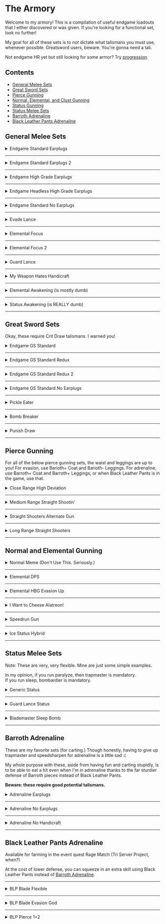 # The Armory

Welcome to my armory! This is a compilation of useful endgame loadouts that I either discovered or was given. If you're looking for a functional set, look no further!

My goal for all of these sets is to *not* dictate what talismans you must use, whenever possible. Greatsword users, beware. You're gonna need a tali.

Not endgame HR yet but still looking for some armor? Try [progression](progression.md).

## Contents

- [General Melee Sets](#general-melee-sets)
- [Great Sword Sets](#great-sword-sets)
- [Pierce Gunning](#pierce-gunning)
- [Normal, Elemental, and Clust Gunning](#normal-and-elemental-gunning)
- [Status Gunning](#status-gunning)
- [Status Melee Sets](#status-melee-sets)
- [Barroth Adrenaline](#barroth-adrenaline)
- [Black Leather Pants Adrenaline](#black-leather-pants-adrenaline)



## General Melee Sets

<details> 
<summary> Endgame Standard Earplugs </summary>

### Endgame Standard Earplugs  

<p float="left">
<img src="images/endgame-standard-earplugs.png" width="48%">
<img src="images/endgame-standard-earplugs-skills.png" width="48%">
<p float="left">
Active Skills:  Sharpness +1, Earplugs  
  
Available Slots:  OOO x2; (Talisman); (Weapon)  
  
<img src="images/MH3icon-1-Head.png" width="16px"> Selene/Helios Helm+ | OOO  
<img src="images/MH3icon-2-Chest.png" width="16px"> Selene/Helios Mail+  
<img src="images/MH3icon-3-Arms.png" width="16px"> Vangis Vambraces  
<img src="images/MH3icon-4-Waist.png" width="16px"> Selene/Helios Coil+ | OOO  
<img src="images/MH3icon-5-Legs.png" width="16px"> Selene/Helios Greaves+  

Total:  Handicraft +15, Hearing +10, Attack +5  

It seems natural to get to at least AuS, but the customization is entirely up to you. A common favorite loadout of mine is Sharpness +1, Earplugs, AuS, Trapmaster, Sharpener. That would require a SpeedSetup +10 OO or comparable talisman.

</details>

---

<details> 
<summary> Endgame Standard Earplugs 2 </summary>

### Endgame Standard Earplugs 2

<p float="left">
<img src="images/endgame-standard-earplugs-2.png" width="48%">
<img src="images/endgame-standard-earplugs-2-skills.png" width="48%">
<p float="left">
Active Skills:  Sharpness +1, Earplugs  
  
Available Slots:  OOO x2; (Talisman); (Weapon)

<img src="images/MH3icon-1-Head.png" width="16px"> Selene/Helios Helm+ | OOO  
<img src="images/MH3icon-2-Chest.png" width="16px"> Selene/Helios Mail+  
<img src="images/MH3icon-3-Arms.png" width="16px"> Vangis Vambraces  
<img src="images/MH3icon-4-Waist.png" width="16px"> Selene/Helios Coil  
<img src="images/MH3icon-5-Legs.png" width="16px"> Vangis Greaves | OOO  

Total:  Handicraft +14, Hearing +10, Attack +6  

Another way to achieve the same loadout as above. The Attack +6 goes really well with a Queen talisman that has C+10 Atk+3 O.

</details> 

---

<details>
<summary> Endgame High Grade Earplugs </summary>

### Endgame High Grade Earplugs

<p float="left">
<img src="images/endgame-hge.png" width="48%">
<img src="images/endgame-hge-skills.png" width="48%">
<p float="left">
Active Skills:  (Sharpness +1), High Grade Earplugs  
  
Available Slots:  OOO x2; (Talisman); (Weapon)

<img src="images/MH3icon-1-Head.png" width="16px"> Selene/Helios Helm+ | OOO  
<img src="images/MH3icon-2-Chest.png" width="16px"> Selene/Helios Mail+  
<img src="images/MH3icon-3-Arms.png" width="16px"> Selene/Helios Vambraces+  
<img src="images/MH3icon-4-Waist.png" width="16px"> Selene/Helios Coil  
<img src="images/MH3icon-5-Legs.png" width="16px"> Vangis Greaves | OOO  

Total:  Handicraft +14, Hearing +15, Attack +1  

This is *the* high grade earplugs loadout. Put the handicraft deco in the weapon slot if you can.

If you want a headless one though...

</details>

---

<details>
<summary> Endgame Headless High Grade Earplugs </summary>

### Endgame Headless High Grade Earplugs

<p float="left">
<img src="images/endgame-scuffed-high-grade-earplugs.png" width="48%">
<img src="images/endgame-scuffed-high-grade-earplugs-skills.png" width="48%">
<p float="left">
Active Skills:  Sharpness +1, High Grade Earplugs  
  
Available Slots:  (Helm); (Talisman); (Weapon)

<img src="images/MH3icon-1-Head.png" width="16px"> None  
<img src="images/MH3icon-2-Chest.png" width="16px"> Selene/Helios Mail+  
<img src="images/MH3icon-3-Arms.png" width="16px"> Selene/Helios Vambraces+  
<img src="images/MH3icon-4-Waist.png" width="16px"> Selene/Helios Coil  
<img src="images/MH3icon-5-Legs.png" width="16px"> Selene/Helios Greaves(+) 

Total:  Handicraft +15/+16, Hearing +17/+16  

You can swap the HR greaves for the LR greaves if you want.  

Truth is, there's a lot of ways to make less optimal versions of Sharpness+1 and some variety of earplugs. When I first reach HR51, these are the first sets I make by mixing whatever Vangis and Helios I have, and I improvise until I can refine them into Endgame Standard or Endgame HGE.

Note that this setup is actually great if you want to Greatsword and have a dual tremor res crit draw O tali. Put on Diablos Helm+ and rock S+1, HGE, Critical Draw, and Tremor-Proof!

</details> 

---

<details>
<summary> Endgame Standard No Earplugs </summary>

### Endgame Standard No Earplugs

<p float="left">
<img src="images/endgame-standard-no-earplugs.png" width="48%">
<p float="left">
Active Skills:  Sharpness +1, Attack Up (M), Autotracker, Raise Hunger  
  
Available Slots:  OOO x1; (Talisman); (Weapon)

<img src="images/MH3icon-1-Head.png" width="16px"> Vangis Helm  
<img src="images/MH3icon-2-Chest.png" width="16px"> Vangis Mail  
<img src="images/MH3icon-3-Arms.png" width="16px"> Vangis Vambraces  
<img src="images/MH3icon-4-Waist.png" width="16px"> Vangis Coil  
<img src="images/MH3icon-5-Legs.png" width="16px"> Vangis Greaves | OOO  

Total:  Handicraft +15, Psychic +15, Attack +15  

Yes, this is just full Deviljho. Not many slots to work with. However, if you're willing to lose some Attack, you can get...

</details>

---

<details>
<summary> Evade Lance </summary>

### Endgame Standard No Earplugs Flexible | Evade Lance

<p float="left">
<img src="images/endgame-standard-no-earplugs-flexible.png" width="48%">
<p float="left">
Active Skills: (Sharpness +1), Attack Up S, Detect  
  
Available Slots: OOO x2; (Talisman); (Weapon)  
  
<img src="images/MH3icon-1-Head.png" width="16px"> Vangis Helm  
<img src="images/MH3icon-2-Chest.png" width="16px"> Vangis Mail  
<img src="images/MH3icon-3-Arms.png" width="16px"> Vangis Vambraces  
<img src="images/MH3icon-4-Waist.png" width="16px"> Selene/Helios Coil+ | OOO  
<img src="images/MH3icon-5-Legs.png" width="16px"> Vangis Greaves | OOO  

Total:  Handicraft +14, Psychic +12, Attack +12  

In my opinion, losing one level of attack is worth being able to gem in other stuff, like both sharpener and trapmaster just as an example. Also useful is guard, evasion, dung bomb expert, or whatever.  

If you're looking for an evade lancer set, this is it!

</details>

---

<details>
<summary> Elemental Focus </summary>

### Elemental Enjoyers (2 slotted weapon)

<p float="left">
<img src="images/elemental-enjoyer.png" width="48%">
<img src="images/elemental-enjoyer-skills.png" width="48%">
<p float="left">
Active Skills:  Sharpness +1, (Element Atk Up), (Attack Up (X))    
  
Available Slots: (Talisman); (Weapon)

<img src="images/MH3icon-1-Head.png" width="16px"> Vangis Helm  
<img src="images/MH3icon-2-Chest.png" width="16px"> Lagiacrus Mail+ | OOO (Element 4)  
<img src="images/MH3icon-3-Arms.png" width="16px"> Vangis Vambraces  
<img src="images/MH3icon-4-Waist.png" width="16px"> Selene/Helios Coil+ | OOO (Handicraft 4)  
<img src="images/MH3icon-5-Legs.png" width="16px"> Vangis Greaves | OOO (Element 4)  

Total:  Handicraft +15, Element +9, Attack +9  

I'd rather use a standard sharpness mix, but that's me. With a 2 slot weapon and attack god talisman (Attack +7 OO), you can get AuL. Don't forget to finish off the Element +9 and Attack +9 by adding the corresponding decos either in your weapon or your talisman.

This is kind of nice with the two slot high element weapons, like Barbrian Sharq, Abyssal Striker, Sabertooth (G), etc.

</details>

---

<details>
<summary> Elemental Focus 2 </summary>

### Elemental Enjoyers (no slots)
<p float="left">
<img src="images/elemental-enjoyer.png" width="48%">
<img src="images/elemental-enjoyer-skills.png" width="48%">
<p float="left">
Active Skills:  Sharpness +1, (Element Atk Up), (Attack Up (X))    
  
Available Slots: (Talisman);

<img src="images/MH3icon-1-Head.png" width="16px"> Vangis Helm  
<img src="images/MH3icon-2-Chest.png" width="16px"> Selene/Helios Mail+  
<img src="images/MH3icon-3-Arms.png" width="16px"> Vangis Vambraces  
<img src="images/MH3icon-4-Waist.png" width="16px"> Selene/Helios Coil+ | OOO (Element 4)  
<img src="images/MH3icon-5-Legs.png" width="16px"> Vangis Greaves | OOO (Element 4)  

Talisman: OO or better

Total:  Handicraft +16, Element +8, Attack +10  

Attack +5/6 OO goes well with this set. Note that I don't particularly like either of these elemental sets.

</details>

---

<details>
<summary> Guard Lance </summary>

### Steel Guard Lancing
<p float="left">
<img src="images/steel-guard-lancing.png" width="48%">
<img src="images/steel-guard-lancing-skills.png" width="48%">
<p float="left">
Active Skills:  Sharpness +1, Guard +1, Speed Sharpen

<img src="images/MH3icon-Lance.png" width="16px"> 1-Slot Weapon | O (Handicraft 1)  
<img src="images/MH3icon-1-Head.png" width="16px"> Vangis Helm  
<img src="images/MH3icon-2-Chest.png" width="16px"> Vangis Mail  
<img src="images/MH3icon-3-Arms.png" width="16px"> Steel Vambraces+ | O (Sharpener 2)  
<img src="images/MH3icon-4-Waist.png" width="16px"> Steel Coil+ | O (Guard 1)  
<img src="images/MH3icon-5-Legs.png" width="16px"> Vangis Greaves | OOO (Handicraft 4)  
Talisman: Any with (O) or better (Handicraft 1)

Total:  Handicraft +15, Guard +10, Sharpener +10, Attack +7

This is what I have for Guard Lancing that doesn't require a Guard skill in the talisman. You need one more Handicraft point in the tali. Funny enough, C+10 Atk+3 O fits extremely well into this set once more to tack on another C skill as well as AuS, but that is not at all mandatory. 

</details>

---

<details>
<summary> My Weapon Hates Handicraft </summary>

### Alloy+ is Bae

<p float="left">
<img src="images/alloy+is-bae.png" width="48%">
<p float="left">
Active Skills:  Critical Eye +2, Trapmaster, Sharpener  
  
Available Slots:  OO x4; (Talisman); (Weapon)

<img src="images/MH3icon-1-Head.png" width="16px"> Alloy Helm+ | OO  
<img src="images/MH3icon-2-Chest.png" width="16px"> Alloy Mail+ | OO  
<img src="images/MH3icon-3-Arms.png" width="16px"> Alloy Vambraces+ | OO  
<img src="images/MH3icon-4-Waist.png" width="16px"> Alloy Coil+ | OO  
<img src="images/MH3icon-5-Legs.png" width="16px"> Alloy Greaves+  

Total:  Expert +15, Sharpener +10, SpeedSetup +10  

Useful for weapons that don't benefit much from Sharpness +1, such as Flame Tempest and Reaver "Calamity".  
Since Alloy+ already has the best C skills in the game, I just shove Attack 3 gems into everything, but obviously it's up to you.  

Notably, this is available as soon as you unlock HR31! It's a very good progression set.

</details>

---

<details>
<summary> Elemental Awakening (is mostly dumb) </summary>

### Elemental Awakening

<p float="left">
<img src="images/lagi-awaken.png" width="48%">
<img src="images/lagi-awaken-skills.png" width="48%">
<p float="left">
Active Skills:  Awaken, Olympic Swimmer, Element Atk Up, Status Atk Down
  
Available Slots:  O x4; OOO x1; OO x2; (Talisman); (Weapon)

<img src="images/MH3icon-1-Head.png" width="16px"> Lagiacrus Helm+ | O  
<img src="images/MH3icon-2-Chest.png" width="16px"> Lagiacrus Mail+ | OOO  
<img src="images/MH3icon-3-Arms.png" width="16px"> Lagiacrus Vambraces+ | O  
<img src="images/MH3icon-4-Waist.png" width="16px"> Lagiacrus Faulds+ | OO  
<img src="images/MH3icon-5-Legs.png" width="16px"> Lagiacrus Greaves+ | O  

Total: FreeElemnt +15, Swimming +10, Elemental +10, Status -12

For elemental awakening. There are a select few weapons where this is worthwhile, which makes it kinda cool. A *lot* of room for decorations; I think Speed Sharpening is mandatory.

A list of worthwhile weapons (Note: never Greatsword or Hammer!)  
<img src="images/MH3icon-Sword_and_Shield.png" width="16px"> Odyssey (Arena SnS) | 350 <img src="images/-status-Severe_Waterblight.png" width="16px">  
<img src="images/MH3icon-Lance.png" width="16px"> Doom Crown | 280 <img src="images/-status-Severe_Waterblight.png" width="16px">  
<img src="images/MH3icon-Lance.png" width="16px"> Diablos Spear | 250 <img src="images/-status-Severe_Waterblight.png" width="16px">  
<img src="images/MH3icon-Lance.png" width="16px"> Elder Babel Spr (R) | 300 <img src="images/-status-Severe_Fireblight.png" width="16px">  
<img src="images/MH3icon-Long_Sword.png" width="16px"> Tenebra D | 560 <img src="images/-status-Severe_Iceblight.png" width="16px">  
<img src="images/MH3icon-Switch_Axe.png" width="16px"> Sinister Saints | 500 <img src="images/-status-Severe_Fireblight.png" width="16px">  

If you want status awakening, look below.


</details>

---

<details>
<summary> Status Awakening (is REALLY dumb) </summary>

### Status Awakening

<p float="left">
<img src="images/awaken-status.png" width="48%">
<img src="images/awaken-status-skills.png" width="48%">
<p float="left">

Active Skills:  Awaken, Sharpness +1, Earplugs

<img src="images/MH3icon-Hammer.png" width="16px"> Iron Devil | OOO (FreeElemnt 4)  
<img src="images/MH3icon-1-Head.png" width="16px"> Helios Helm+ | OOO  (Handicraft 4)  
<img src="images/MH3icon-2-Chest.png" width="16px"> Helios Mail+  
<img src="images/MH3icon-3-Arms.png" width="16px"> Lagiacrus Vambraces+ | O (FreeElement1)   
<img src="images/MH3icon-4-Waist.png" width="16px"> Helios Coil  
<img src="images/MH3icon-5-Legs.png" width="16px"> Escadora Scale  

Total: Handicraft +15, Hearing +10, FreeElemnt +15

I think the only weapon this set is worth it on is Iron Devil.

</details>

---

## Great Sword Sets

Okay, these require Crit Draw talismans. I warned you!

<details>
<summary> Endgame GS Standard </summary>

### Endgame GS Standard

<p float="left">
<img src="images/endgame-gs-standard.png" width="48%">
<img src="images/endgame-gs-standard-skills.png" width="48%">
<p float="left">
Active Skills:  Sharpness +1, Focus, Critical Draw, Earplugs

<img src="images/MH3icon-Great_Sword.png" width="16px"> Anguish (P) | O (Handicraft 1)  
<img src="images/MH3icon-1-Head.png" width="16px"> Baggi Helm+ | OOO (FastCharge 4)  
<img src="images/MH3icon-2-Chest.png" width="16px"> Selene/Helios Mail+  
<img src="images/MH3icon-3-Arms.png" width="16px"> Diablos Vambraces+ | OOO (FastCharge 4)  
<img src="images/MH3icon-4-Waist.png" width="16px"> Vangis Coil  
<img src="images/MH3icon-5-Legs.png" width="16px"> Selene Greaves+  
Talisman:  Crit Draw +7 O or better

Total:  Handicraft +15, Crit Draw +10, FastCharge +10, Hearing +10

If your Critical Draw talisman is only 7, you could use the very expensive and inferior Alatreon Revolution. If you don't have THAT, then you can use low rank Selene Greaves and not run earplugs.

If you have Crit Draw +6 OO, you can do the following for higher defense...

</details>

---

<details>
<summary> Endgame GS Standard Redux</summary>

### Endgame GS Standard Redux

<p float="left">
<img src="images/endgame-gs-standard-redux.png" width="48%">
<p float="left">
Active Skills:  Sharpness +1, Earplugs, Critical Draw, Focus

<img src="images/MH3icon-Great_Sword.png" width="16px"> Anguish (P) | O (Crit Draw 1)  
<img src="images/MH3icon-1-Head.png" width="16px"> Selene/Helios Helm+ | OOO (FastCharge 4)  
<img src="images/MH3icon-2-Chest.png" width="16px"> Selene/Helios Mail+  
<img src="images/MH3icon-3-Arms.png" width="16px"> Hinata/Yamato Kote+ | OOO (FastCharge 4)  
<img src="images/MH3icon-4-Waist.png" width="16px"> Selene/Helios Coil  
<img src="images/MH3icon-5-Legs.png" width="16px"> Vangis Greaves | OOO (Handicraft 4)  
Talisman:  Crit Draw +6 OO (Crit Draw 3)  

Total:  Handicraft +15, Crit Draw +10, FastCharge +10, Hearing +10

Style! Note that this costs a Stout Horn for your decoration.

</details>

---

<details>
<summary> Endgame GS Standard Redux 2</summary>

### Endgame GS Standard Redux #2

A new version of the above with higher armor and a lesser talisman requirement! This one only needs Crit Draw7 O once again.

Active Skills:  Sharpness +1, Earplugs, Critical Draw, Focus

<img src="images/MH3icon-Great_Sword.png" width="16px"> Anguish (P) | O (Crit Draw 1)  
<img src="images/MH3icon-1-Head.png" width="16px"> Selene/Helios Helm+ | OOO (FastCharge 4)  
<img src="images/MH3icon-2-Chest.png" width="16px"> Selene/Helios Mail+  
<img src="images/MH3icon-3-Arms.png" width="16px"> Hinata/Yamato Kote+ | OOO (FastCharge 4)  
<img src="images/MH3icon-4-Waist.png" width="16px"> Selene/Helios Coil+ | OOO  (Critical Draw 3, Handicraft 1)  
<img src="images/MH3icon-5-Legs.png" width="16px"> Helios Greaves  
Talisman:  Crit Draw +7 O (Handicraft 1)  

Total:  Handicraft +15, Crit Draw +10, FastCharge +10, Hearing +10

This still costs a stout horn, but with a much more common talisman.

</details>

---

<details>
<summary> Endgame GS Standard No Earplugs</summary>

### Endgame GS Standard No Earplugs

<p float="left">
<img src="images/endgame-gs-no-earplugs.png" width="48%">
<img src="images/endgame-gs-no-earplugs-skills.png" width="48%">
<p float="left">
Active Skills:  Sharpness+1, Critical Draw, Focus, C+10

<img src="images/MH3icon-Great_Sword.png" width="16px"> Anguish (P) | O (Handicraft 1)  
<img src="images/MH3icon-1-Head.png" width="16px"> Baggi Helm+ | OOO (FastCharge 4)  
<img src="images/MH3icon-2-Chest.png" width="16px"> Selene/Helios Mail+  
<img src="images/MH3icon-3-Arms.png" width="16px"> Diablos Vambraces+ | OOO (FastCharge 4)  
<img src="images/MH3icon-4-Waist.png" width="16px"> Selene/Helios Coil+ | OOO (Handicraft 4)  
<img src="images/MH3icon-5-Legs.png" width="16px"> Vangis Greaves | OOO (Crit Draw 3, Handicraft 1)  
Talisman: Crit Draw +5/+6, C+10

Total: Handicraft +15, Crit Draw +10, FastCharge +10, C+10

For when earplugs don't help. I've seen Item Use Up and Capture Guru as the most useful C skills on the talisman.

If your talisman is Crit Draw 6, then you don't have to blow a stout horn for the decoration. Just use two Crit Draw 1 decorations instead.

</details>

---

<details>
<summary> Pickle Eater </summary>

### Pickle Eater

Active Skills:  Sharpness +1, Critical Draw, High Grade Earplugs, (Tremor-Proof)

See <a href="#endgame-headless-high-grade-earplugs"> here </a> and put on Diablos Helm+. Your talisman only needs to be Crit Draw 5 or better.

If you have a talisman with both Tremor Res and Crit Draw skills, you may be able to get both! This is a set for hunting Diablos and Deviljho.

</details>

---

<details>
<summary> Bomb Breaker </summary>

### Bomb Breaker

<p float="left">
<img src="images/bomb-breaker.png" width="48%">
<img src="images/bomb-breaker-skills.png" width="48%">
<p float="left">
Active Skills: Sharpness +1, C +10, Critical Draw, Tremor-Proof, Earplugs

<img src="images/MH3icon-Great_Sword.png" width="16px"> Anguish (P) | O (Handicraft 1)  
<img src="images/MH3icon-1-Head.png" width="16px"> Diablos Helm+  
<img src="images/MH3icon-2-Chest.png" width="16px"> Selene/Helios Mail+  
<img src="images/MH3icon-3-Arms.png" width="16px"> Diablos Vambraces+ | OOO  
<img src="images/MH3icon-4-Waist.png" width="16px"> Vangis Coil  
<img src="images/MH3icon-5-Legs.png" width="16px"> Selene/Helios Greaves+  
Talisman: C+10 OO or see below

Total: Handicraft +15, C +10, Crit Draw +10, Tremor Res +10, Hearing +10

This set has 4 or 5 slots, depending on your talisman. If you have the perfect rolled +10 +3 O, you won't need to use a stout horn on a decoration. Otherwise, just fill in the 5 slots to complete Critical Draw and Tremor-Proof.

The perfect rolled C+10 A+3 O would be Crit Draw 3 or Tremor Res 3.  

In my opinion, Trap Master is the big C skill winner here. Big surprise.

I think Tremor-Proof buys you more openings vs Uragaan, and Focus may not be super relevant vs him anyway. I'm a terrible GS, so take this with a grain of salt. Still, the set has a lot of fine skills.

</details>

---

<details>
<summary> Punish Draw </summary>

### Punishing Meme

<p float="left">
<img src="images/punishing-meme.png" width="48%">
<img src="images/punishing-meme-skills.png" width="48%">
<p float="left">
Active Skills:  Sharpness +1, Critical Draw, Punishing Draw, Earplugs

<img src="images/MH3icon-Great_Sword.png" width="16px"> Anguish (P) | O (Hearing 1)  
<img src="images/MH3icon-1-Head.png" width="16px"> Damascus Helm | OOO (PunishDraw 4)  
<img src="images/MH3icon-2-Chest.png" width="16px"> Selene Mail+  
<img src="images/MH3icon-4-Waist.png" width="16px"> Diablos Vambraces+ | OOO (PunishDraw 4)  
<img src="images/MH3icon-4-Waist.png" width="16px"> Vangis Coil  
<img src="images/MH3icon-5-Legs.png" width="16px"> Selene Greaves  
Talisman: Crit Draw +7 O or better

Total:  Handicraft +15, Crit Draw +10, PunishDraw +10, Hearing +10

If you're into that sort of thing.

</details>

---

## Pierce Gunning

For all of the below pierce gunning sets, the waist and leggings are up to you! For evasion, use Barioth+ Coat and Barioth- Leggings. For adrenaline, use Barroth+ Coat and Barroth+ Leggings, or when Black Leather Pants is in the game, use that.

<details>
<summary> Close Range High Deviation </summary>

### Deviating Uragaan Smasher

<p float="left">
<img src="images/dev-ura-smasher.png" width="48%">
<img src="images/dev-ura-smasher-skills.png" width="48%">
<p float="left">

Active Skills:  Pierce Boost, Pierce S Lvl 1 Up, Critical Eye +X, Element Atk Down  
Available Slots:  O x1, OO x2, OOO x2; (Talisman)

<img src="images/MH3icon-Bowgun-1-Frame.png" width="16px"> Thundacrus Rex | <img src="images/MH3icon-Bowgun-2-Barrel.png" width="16px">  Barrozooka O | <img src="images/MH3icon-Bowgun-3-Stock.png" width="16px"> Thundacrus OO  
<img src="images/MH3icon-1-Head.png" width="16px"> Diablos Cap+  
<img src="images/MH3icon-2-Chest.png" width="16px"> Diablos Vest+  
<img src="images/MH3icon-3-Arms.png" width="16px"> Diablos Guards+ | OOO  
<img src="images/MH3icon-4-Waist.png" width="16px"> Alloy Coat+ | OO  
<img src="images/MH3icon-5-Legs.png" width="16px"> Gobul Leggings+ | OOO

Total: PierceS Up +10, Pierce S+ +10, Expert +4  

This gun loads 10 pierce1 rounds and fires at 0.6 range with high L deviation. The build above is prepared to gem in Critical Eye, the superior damage option for pierce shots. Otherwise, you can slot it however you like and use whatever talisman you want. If you want evasion, use Barioth Coat+ (OOO), Barioth Leggings, and an evasion talisman. Or if you're playing with Adrenaline, go with the Barroth+ like I did in the screenshot until we can get Black Leather Pants.

If you don't have/can't get a Stout Horn for the chest piece, the low rank Diablos Vest is only one point worse than the high rank one.

One way deviation is not an issue, since the trajectory of the bullet is completely predictable. It allows you to use Felyne Temper for free without suffering misfired shots.

I've named this gun the Uragaan smasher because it obliterates the poor guy. In the Advanced quest Heroes Wanted, 60 Adrenaline Pierce S Lv1 shots and 2 Large Barrel Bomb+ will put one of them low enough to capture!

</details>

---

<details>
<summary> Medium Range Straight Shootin' </summary>

### Straight Shooters

<p float="left">
<img src="images/straight-shooters.png" width="48%">
<img src="images/straight-shooters-skills.png" width="48%">
<p float="left">
Active Skills:  Pierce S Boost, Pierce S All Up, Critical Eye 2, Element Atk Down  

<img src="images/MH3icon-Bowgun-1-Frame.png" width="16px"> Thundacrus Rex | <img src="images/MH3icon-Bowgun-2-Barrel.png" width="16px"> Devil's Grin O (Expert 1) | <img src="images/MH3icon-Bowgun-3-Stock.png" width="16px"> Thundacrus Rex OO (PierceS+ 3)  
<img src="images/MH3icon-1-Head.png" width="16px"> Diablos Cap+  
<img src="images/MH3icon-2-Chest.png" width="16px"> Diablos Vest+  
<img src="images/MH3icon-3-Arms.png" width="16px"> Diablos Guards+ | OOO (Expert 5)  
<img src="images/MH3icon-4-Waist.png" width="16px"> Alloy Coat+ | OO (Pierce S+ 3)  
<img src="images/MH3icon-5-Legs.png" width="16px"> Gobul Leggings+ | OOO (Expert 5)  

Total: PierceS Up +10, Pierce S+ +16, Expert +15

This gun loads 8 Pierce S Lv2 rounds and fires at 0.8 range with no deviation. Use whatever talisman you want. Like above, if you want evasion, swap the bottom pieces and/or use an appropriate talisman.

Also like above, substitute low rank chest if you need to.

This gun wants to fire straight through the longest part of the body. Fire straight into Deviljho or Agnaktor's face and thru the body, for example.

</details>

---

<details>
<summary> Straight Shooters Alternate Gun </summary>

### Straight Shooters (Alternate Gun)

<img src="images/MH3icon-Bowgun-1-Frame.png" width="16px"> Rathling Gun+ | <img src="images/MH3icon-Bowgun-2-Barrel.png" width="16px"> Devil's Grin | <img src="images/MH3icon-Bowgun-3-Stock.png" width="16px"> Diablazooka

This gun loads more Pierce 1 shots than the above, making it more comfortable to use. Ultimately, it depends if you want 2 or 3 decoration slots in the gun. If you want 3, use the Thundacrus Rex combination above. If you only need 2, I recommend this one.

</details>

---

<details>
<summary> Long Range Straight Shooters </summary>

### World Eater Gun

<p float="left">
<img src="images/world-eater-gun.png" width="48%">
<p float="left">
The same as above, but change the gun parts to  
<img src="images/MH3icon-Bowgun-1-Frame.png" width="16px"> Chaos Wing | <img src="images/MH3icon-Bowgun-2-Barrel.png" width="16px"> Devil's Grin O | <img src="images/MH3icon-Bowgun-3-Stock.png" width="16px"> Blizzard Cannon

Note that this gun has a folding frame so it is very immobile. It is used in World Eater speedruns, but can also be used freestyle in that fight. Its range is 0.96 so you can fire a little more comfortably vs the big guy, but whether or not it's better than just firing regular old 0.8 range bullets with a medium bowgun probably depends on the player.

</details>

---

## Normal and Elemental Gunning

<details>
<summary> Normal Meme (Don't Use This. Seriously.) </summary>

### Normal Meme

<p float="left">
<img src="images/normal-meme+.png" width="32%">
<img src="images/normal-meme-skills+.png" width="32%">
<img src="images/normal-meme+back.png" width="32%">
<p float="left">
Active Skills:  Normal S Boost, Normal S All Up  
  
Available Slots:  O x3, OOO x2; (Legs); (Talisman)

<img src="images/MH3icon-Bowgun-1-Frame.png" width="16px"> Chaos Wing | <img src="images/MH3icon-Bowgun-2-Barrel.png" width="16px"> Jhen Cannon O | <img src="images/MH3icon-Bowgun-3-Stock.png" width="16px"> Aquamatic "Needler" O; or Vulcannon  
<img src="images/MH3icon-1-Head.png" width="16px"> Agnaktor Cap+  
<img src="images/MH3icon-2-Chest.png" width="16px"> Agnaktor Vest+ | O  
<img src="images/MH3icon-3-Arms.png" width="16px"> Agnaktor Guards+ | OOO  
<img src="images/MH3icon-4-Waist.png" width="16px"> Agnaktor Coat+ | OOO  
<img src="images/MH3icon-5-Legs.png" width="16px"> None  

Total: Normal S Up +10, Normal S+ +10

Look, no pants!

Sorry, Normal shot is just terrible. It's kind of good vs Qurupeco.

</details>

---

<details>
<summary> Elemental DPS </summary>

### Elemental Rapid Fire Bonus Shot

<p float="left">
<img src="images/elemental-rapid-fire-bonus-shot.png" width="48%">
<img src="images/elemental-rapid-fire-bonush-shot-skills+.png" width="48%">
<p float="left">
Active Skills:  Element Atk Up, Bonus Shot  
  
Available Slots:  O x2, OO x2; (Head); (Talisman)

<img src="images/MH3icon-Bowgun-1-Frame.png" width="16px"> Rathling Gun+ | <img src="images/MH3icon-Bowgun-2-Barrel.png" width="16px"> Rathling Gun+ O | <img src="images/MH3icon-Bowgun-3-Stock.png" width="16px"> Rathling Gun+ OO  
<img src="images/MH3icon-1-Head.png" width="16px"> None  
<img src="images/MH3icon-2-Chest.png" width="16px"> Lagiacrus Vest+ | OOO (Element 4)  
<img src="images/MH3icon-3-Arms.png" width="16px"> Escadora Arma | O (Rapid Fire 1)  
<img src="images/MH3icon-4-Waist.png" width="16px"> Lagiacrus Coat+ | OO  
<img src="images/MH3icon-5-Legs.png" width="16px"> Lagiacrus Leggings+ | O  

Total: Rapid Fire +10, Elemental +10

For the head piece, you could wear Barrage Earring (meh), or any earring of your choice, or Barroth Helm+/Cap+ and a potential talisman. Or whatever you want!

</details>

---

<details>
<summary> Elemental HBG Evasion Up </summary>

### Ghost Rider Rapid Fire Bonus Shot

<p float="left">
<img src="images/ghost-rider-rapid-fire-bonus-shot.png" width="32%">
<img src="images/ghost-rider-rapid-fire-bonus-shot-skills.png" width="32%">
<img src="images/ghost-rider-rapid-fire-bonus-shot-back.png" width="32%">
<p float="left">
Active Skills:  Element Atk Up, Bonus Shot, Evasion Up  
  
Available Slots:  O x1, OO x1; (Talisman)

<img src="images/MH3icon-Bowgun-1-Frame.png" width="16px"> Chaos Wing | <img src="images/MH3icon-Bowgun-2-Barrel.png" width="16px"> Rathling Gun+ O | <img src="images/MH3icon-Bowgun-3-Stock.png" width="16px"> Rathling Gun+ OO  
<img src="images/MH3icon-1-Head.png" width="16px"> Skull Mask  
<img src="images/MH3icon-2-Chest.png" width="16px"> Lagiacrus Vest+ | OOO (Element 4)  
<img src="images/MH3icon-3-Arms.png" width="16px"> Escadora Arma | O (Evade Dist 1)  
<img src="images/MH3icon-4-Waist.png" width="16px"> Escadora Force | OO (Evade Dist 1, Evade Dist 1)  
<img src="images/MH3icon-5-Legs.png" width="16px"> Escadora Scala | O (Evade Dist 1)  

Total: Elemental +10, Evade Dist +15, Rapid Fire +10

We get more raw on the gun, and Evasion Up is there to make up for the lack of mobility with the HBG. It's actually pretty fun.

The listed guns are for rapid firing fire shots. I find the other elemental shots bad/useless, but you can just switch the barrel and stock to find ones that load the ammo type you want.

</details>

---

<details>
<summary> I Want to Cheese Alatreon! </summary>

### Deep Fried Alatreon

<p float="left">
<img src="images/deep-fried-alatreon-front.png" width="32%">
<img src="images/deep-fried-alatreon-skills+.png" width="32%">
<img src="images/deep-fried-alatreon-3-4th.png" width="32%">
<p float="left">
Active Skills:  Load Up, Recoil Down 3, Clust S All Up

<img src="images/MH3icon-Bowgun-1-Frame.png" width="16px"> Rathling Gun+ | <img src="images/MH3icon-Bowgun-2-Barrel.png" width="16px">  Rathling Gun+ O (Clust S+ 1) | <img src="images/MH3icon-Bowgun-3-Stock.png" width="16px"> Agnablaster OO (Recoil 1, Recoil 1)  
<img src="images/MH3icon-1-Head.png" width="16px"> Barrage Earring  
<img src="images/MH3icon-2-Chest.png" width="16px"> Amagi/Mutsu Muneate+ | O (Recoil 1)  
<img src="images/MH3icon-3-Arms.png" width="16px"> Uragaan Guards+ | OOO (Recoil 4)  
<img src="images/MH3icon-4-Waist.png" width="16px"> Uragaan Coat+ | O (Recoil 1)  
<img src="images/MH3icon-5-Legs.png" width="16px"> Amagi Hakama+/Mutsu Gusoku+  
Talisman: Clust S +6 or better  

Total: Loading +15, Clust S+ +15, Recoil +20

Alatreon abuse gun, loading 5 Clust S Lv2 and firing with no recoil. If you have Clust god (Clust S+ +7 OO), you can gem in bombardier too.

Honestly, there's probably a cheaper way to make this without requiring a Clust S +6 talisman. The key takeaway is, this is the gun you *must* use, and the armor skills you are aiming for are Clust S All Up and Recoil Down 3. If you do not have Barrage Earring, that is fine; just load 4 Clust S Lv 2 shot instead of 5.

Look at the Uragaan+ and Jhen+ pieces, check your talismans, and try it out.

</details>

---

<details>
<summary> Speedrun Gun </summary>

## Status Gunning

Use <img src="images/MH3icon-Bowgun-1-Frame.png" width="16px"> Thundacrus Rex | <img src="images/MH3icon-Bowgun-2-Barrel.png" width="16px"> Light Bowgun/Jhen Cannon (O) | <img src="images/MH3icon-Bowgun-3-Stock.png" width="16px"> Chaos Wing. 

Get Recoil Down +2, Trapmaster, and Bombardier. The rest is irrelevant. You don't need Load Up (but it can be very nice.)  You don't need Status Atk Up.

Light Bowgun barrel gives more flexibility and loads more ammo types than Jhen Cannon. If you're unsure of how the fight is going to go and want a safety net, use Light Bowgun.

Full Uragaan+ meets these requirements.

Active Skills:  Defense Up (S), Recoil Down +2, Bombardier, Slow Eater

Available Slots:  O x3(/4), OOO x2; (Talisman)

</details>

---

<details>
<summary> Ice Status Hybrid </summary>

### Akiko's Ice Elemental Status Blend

<p float="left">
<img src="images/akiko-ice-ele-status.png" width="48%">
<img src="images/akiko-ice-ele-status-skills.png" width="48%">
<p float="left">
Active Skills:  Recoil Down +2, Bonus Shot, Bombardier, Element Atk Up  

<img src="images/MH3icon-Bowgun-1-Frame.png" width="16px"> Blizzard Cannon |  <img src="images/MH3icon-Bowgun-2-Barrel.png" width="16px"> Thundacrus Rex; O (Rapid Fire 1) | <img src="images/MH3icon-Bowgun-3-Stock.png" width="16px">  Chaos Wing

<img src="images/MH3icon-1-Head.png" width="16px"> Uragaan Cap+ | O (Elemental 1)  
<img src="images/MH3icon-2-Chest.png" width="16px"> Lagiacrus Vest+  | OOO (Elemental 4)  
<img src="images/MH3icon-3-Arms.png" width="16px"> Mutsu/Amagi Kote+ | OOO (Rapid Fire 4)  
<img src="images/MH3icon-4-Waist.png" width="16px"> Uragaan Coat+ | O (Recoil 1)  
<img src="images/MH3icon-5-Legs.png" width="16px"> Legiacrus Leggings+ | (Elemental 1)  

Bomb Boost 7 | O (Rapid Fire 1)  

For a blend of status and ice elemental shooting. Useful against Diablos and Alatreon, notably that you can still fire ice and deal damage instead of being rendered ineffective once your status ammo is exhausted!

Cool set! Thanks to Akiko for contributing.

</details>

---

## Status Melee Sets

Note: These are very, very flexible. Mine are just some simple examples.

In my opinion, if you run paralyze, then trapmaster is mandatory.  
If you run sleep, bombardier is mandatory.

<details>
<summary> Generic Status </summary>

### Blast Earring, anyone?

<p float="left">
<img src="images/blast-earring-anyone+.png" width="48%">
<img src="images/blast-earring-anyone-skills+.png" width="48%">
<p float="left">
Active Skills:  Status Atk Up, Trapmaster, Razor Sharp  
  
Available Slots:  (Head); (Weapon); (Talisman)

<img src="images/MH3icon-1-Head.png" width="16px"> None  
<img src="images/MH3icon-2-Chest.png" width="16px"> Alloy Mail+ | OO (SpeedSetup 2, Sharpness 1)  
<img src="images/MH3icon-3-Arms.png" width="16px"> Alloy Vambraces+ | OO (SpeedSetup 2, SpeedSetup 2)  
<img src="images/MH3icon-4-Waist.png" width="16px"> Bnahabra Faulds+ | O (Status 1)  
<img src="images/MH3icon-5-Legs.png" width="16px"> Bnahabra Greaves+ | O (Status 1)  

Total: Sharpness +10, Status +10, SpeedSetup +10

Plenty of room to add other skills of your choice.

</details>

---

<details>
<summary> Guard Lance Status </summary>

### Blast Earring, anyone? Lance Remix

<p float="left">
<img src="images/blast-earring-anyone-lance-remix.png" width="48%">
<img src="images/blast-earring-anyone-lance-remix-skills+.png" width="48%">
<p float="left">
Active Skills:  Status Atk Up, Razor Sharp, Guard +1  
  
Available Slots:  O x3; (Head); (Weapon); (Talisman)

<img src="images/MH3icon-1-Head.png" width="16px"> None  
<img src="images/MH3icon-2-Chest.png" width="16px"> Agnaktor Mail+ | O  
<img src="images/MH3icon-3-Arms.png" width="16px"> Steel Vambraces+ | O  
<img src="images/MH3icon-4-Waist.png" width="16px"> Bnahabra Faulds+ | O  
<img src="images/MH3icon-5-Legs.png" width="16px"> Bnahabra Boots  

Total: Sharpness +9, Status +10, Guard +10

For people who like guard lancing. Note the Bnah boots are low rank!

</details>

---

<details>
<summary> Blademaster Sleep Bomb </summary>

### Who Needs Blast Earring?

<p float="left">
<img src="images/who-needs-blast-earring.png" width="48%">
<img src="images/who-needs-blast-earring-skills.png" width="48%">
<p float="left">
Active Skills:  Status Atk Up, Razor Sharp, Bombardier 
  
Available Slots:  OO x1, OOO x1; (Talisman)

<img src="images/MH3icon-Sword_and_Shield.png" width="16px"> Morpheus Knife | OO  
<img src="images/MH3icon-1-Head.png" width="16px"> Uragaan Helm+ | O (Bombardier 2)  
<img src="images/MH3icon-2-Chest.png" width="16px"> Uragaan Mail+ | O (Sharpness 1)  
<img src="images/MH3icon-3-Arms.png" width="16px"> Uragaan Vambraces+ | OOO  
<img src="images/MH3icon-4-Waist.png" width="16px"> Bnahabra Faulds+ | O (Status 1)  
<img src="images/MH3icon-5-Legs.png" width="16px"> Bnahabra Greaves+ | O (Status 1)  

Total:  Bombardier +8, Status +10, Sharpness +10

There are still five slots left in the armor, and I haven't even included a talisman here. Put in the bomb boost gem to make sure you reach Bombardier.

If you have Bomb Boost +5 SpeedSetup +10 tali, you can even leave off the Uragaan Helm+.

</details>

---

## Barroth Adrenaline
These are my favorite sets (for carting.) Though honestly, having to give up trapmaster and speedsharpen for adrenaline is a little sad :(

My whole purpose with these, aside from having fun and carting stupidly, is to be able to eat a hit even when I'm in adrenaline thanks to the far sturdier defense of Barroth pieces instead of Black Leather Pants.

**Beware: these require good potential talismans.**

<details>
<summary> Adrenaline Earplugs </summary>

### Adrenaline Earplugs  

<p float="left">
<img src="images/adrenaline-earplugs.png" width="48%">
<img src="images/adrenaline-earplugs-skills.png" width="48%">
<p float="left">
Active Skills:  Sharpness +1, Earplugs, Adrenaline +2  
  
Available Slots:  OO, OOO

Weapon - O (Handicraft 1)  
<img src="images/MH3icon-1-Head.png" width="16px"> Barroth Helm+/Cap+ | OO  
<img src="images/MH3icon-2-Chest.png" width="16px"> Selene/Helios Mail+  
<img src="images/MH3icon-3-Arms.png" width="16px"> Barroth Vambraces+ | OOO  
<img src="images/MH3icon-4-Waist.png" width="16px"> Vangis Coil  
<img src="images/MH3icon-5-Legs.png" width="16px"> Selene/Helios Greaves+  
Talisman:  Potential 5 or better

Helm Total: Handicraft +15, Hearing +10, Attack +4, Potential +4  
Cap Total: Handicraft +15, Hearing +10, Attack +5, Potential +5

With potential god (potential7 OO), I use the helm. This also grants AuS. The cap gives 2 more skill points, which means you could actually give up AuS and take either speedsharpen or trapmaster in the 5 available slots, but don't underrate adrenalized defense!

If you have a good Potential +5/6 C+10 talisman, feel free to run that for the extra C skill!

</details>

---

<details>
<summary> Adrenaline No Earplugs </summary>

### Adrenaline No Earplugs

<p float="left">
<img src="images/adrenaline-no-earplugs-helm+.png" width="48%">
<img src="images/adrenaline-no-earplugs-cap+.png" width="48%">
<p float="left">
Active Skills:  (Adrenaline +2), Sharpness +1, Attack Up (M)  
  
Available Slots:  OO; (Weapon); (Talisman)

<img src="images/MH3icon-1-Head.png" width="16px"> Barroth Helm+/Cap+ | OO  
<img src="images/MH3icon-2-Chest.png" width="16px"> Barroth Mail+  
<img src="images/MH3icon-3-Arms.png" width="16px"> Vangis Vambraces  
<img src="images/MH3icon-4-Waist.png" width="16px"> Selene/Helios Coil+ | OOO (Handicraft 4)  
<img src="images/MH3icon-5-Legs.png" width="16px"> Vangis Greaves | OOO (Handicraft 4)  
Talisman:  Potential 6 or better (preferably much better!)

Helm Total: Handicraft +15, Potential +4, Attack +15  
Cap Total: Handicraft +15, Potential +5, Attack +16  

Since this is non earplugs, I use this set with a lance, but of course, you can do whatever you want. Even cart to Deviljho because it's just unfair without Evasion+1 and definitely not a skill issue.

With Potential 6 OO and Sabertooth (G), this set (pictured) actually reaches AuL even with the Barroth Helm+! All the powah!

</details>

---

<details>
<summary> Adrenaline No Handicraft </summary>

### Adrenaline No Handicraft

Active Skills: Adrenaline +2, Marathon Runner, Attack Up (M)

Available Slots: OO, 3x O; (Weapon); (Talisman)

<img src="images/MH3icon-1-Head.png" width="16px"> Barroth Helm+ | OO  
<img src="images/MH3icon-2-Chest.png" width="16px"> Barroth Mail+  
<img src="images/MH3icon-3-Arms.png" width="16px"> Barroth Vambraces | O  
<img src="images/MH3icon-4-Waist.png" width="16px"> Barroth Faulds+ | O  
<img src="images/MH3icon-5-Legs.png" width="16px"> Barroth Greaves+ | O  
 
Total: Potential +16, Stamina +10, Attack +16

For those non Sharpness +1 weapons (Flame Tempest, Reaver "Calamity"). If you want lower defense but one extra slot, use the HR cap and the HR arms. Otherwise, the LR arms are nice and cheap - no Wyvern Stones required.

This is pretty niche, but is extremely flexible with all those slots and talisman unused.

</details>

---

## Black Leather Pants Adrenaline

Available for farming in the event quest Rage Match (Tri Server Project, when?)

At the cost of lower defense, you can squeeze in an extra skill using Black Leather Pants instead of [Barroth Adrenaline](#barroth-adrenaline).


---

<details>
<summary> BLP Blade Flexible </summary>

### BLP Blade Flexible

<p float="left">
<img src="images/blp-blademaster-flexible.png" width="48%">
<img src="images/blp-blademaster-flexible-skills.png" width="48%">
<p float="left">
Active Skills:  Adrenaline +2, Sharpness +1  
  
Available Slots:  OOO; (Weapon); (Talisman)

<img src="images/MH3icon-1-Head.png" width="16px"> Vangis Helm  
<img src="images/MH3icon-2-Chest.png" width="16px"> Helios Mail+  
<img src="images/MH3icon-3-Arms.png" width="16px"> Barroth Vambraces+ | OOO  
<img src="images/MH3icon-4-Waist.png" width="16px"> Selene/Helios Coil+ | OOO (Handicraft 4)  
<img src="images/MH3icon-5-Legs.png" width="16px"> Black Leather Pants  

Helm Total: Handicraft +15, Potential +15  

I personally only use BLP blademaster when evade lancing Deviljho, so I will talisman and socket for evasion. Pictured is an Evasion+5 Stun+10 talisman that I had lying around. Obviously any Evasion+5 or better talisman will suffice.

You can probably make this another way by using Vangis Vambraces, freeing up the OOO slot in your waist,  and some sort of C+10 Potential+3 O talisman. Feel free to play around with it.

If you have evasion god and want to max out evade lancing, see below...

</details>

---

<details>
<summary> BLP Blade Evasion God </summary>

### BLP Blade Evasion God

<p float="left">
<img src="images/blp-blademaster-evasion-god.png" width="48%">
<img src="images/blp-blademaster-evasion-god-skills.png" width="48%">
<p float="left">
Active Skills:  Adrenaline +2, Sharpness +1, Evasion +1, Attack Up (S), Detect  
  
Available Slots: None!  

Weapon - O (Handicraft 1)  
<img src="images/MH3icon-1-Head.png" width="16px"> Vangis Helm  
<img src="images/MH3icon-2-Chest.png" width="16px"> Vangis Mail  
<img src="images/MH3icon-3-Arms.png" width="16px"> Barroth Vambraces+ | OOO (Handicraft 4)   
<img src="images/MH3icon-4-Waist.png" width="16px"> Vangis Coil  
<img src="images/MH3icon-5-Legs.png" width="16px"> Black Leather Pants  
Talisman: Evasion +7 OO (Evasion 3)  

Total: Handicraft +15, Potential +15, Evasion +10, Psychic +10, Attack +10  

This is the *only* set that I use the vaunted evasion god talisman. I don't think it's that important of a talisman, really.

Have fun carting to Deviljho!

</details>

---

<details>
<summary> BLP Pierce 1+2 </summary>

### BLP Pierce 2

<p float="left">
<img src="images/blp-pierce2.png" width="48%">
<img src="images/blp-pierce2-skills.png" width="48%">
<p float="left">
Active Skills:  Adrenaline +2, Pierce S All Up, Pierce S Boost, (flexible)  
  
Available Slots: (Waist); (Talisman)

<img src="images/MH3icon-Bowgun-1-Frame.png" width="16px"> Frame | <img src="images/MH3icon-Bowgun-2-Barrel.png" width="16px"> Devil's Grin O (Potential 1) | <img src="images/MH3icon-Bowgun-3-Stock.png" width="16px"> Stock O (Pierce S+ 1)  
<img src="images/MH3icon-1-Head.png" width="16px"> Diablos Cap+  
<img src="images/MH3icon-2-Chest.png" width="16px"> Diablos Vest+  
<img src="images/MH3icon-3-Arms.png" width="16px"> Diablos Guards+ | OOO (Pierce S+ 2, Pierce S+ 1)  
<img src="images/MH3icon-4-Waist.png" width="16px"> (flexible - see below)    
<img src="images/MH3icon-5-Legs.png" width="16px"> Black Leather Pants  

Total: Potential +15, Pierce S+ +15, PierceS Up +10

For loading and firing Pierce1 and Pierce2. I use this vs Deviljho, Gobul, Agnaktor, and the Rathians. You can run either of my pierce gun combinations (Rathling+ | Devil's Grin | Diablazooka or Thundacrus Rex | Devil's Grin | Thundacrus Rex.)

You can customize the waist and talisman as you see fit. Since I use this vs Deviljho, I also run evasion. Pictured is Barioth Coat+ OOO (Potential 1, Evasion 3) and an Evasion+6 Combo Rate+10 talisman.

Another option would be Alloy Coat+ or Rathalos Coat+ if you want to try to get Critical Eye with your talisman.

</details>

